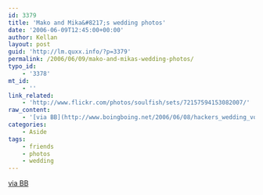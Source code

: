 ```yaml
---
id: 3379
title: 'Mako and Mika&#8217;s wedding photos'
date: '2006-06-09T12:45:00+00:00'
author: Kellan
layout: post
guid: 'http://lm.quxx.info/?p=3379'
permalink: /2006/06/09/mako-and-mikas-wedding-photos/
typo_id:
    - '3378'
mt_id:
    - ''
link_related:
    - 'http://www.flickr.com/photos/soulfish/sets/72157594153082007/'
raw_content:
    - '[via BB](http://www.boingboing.net/2006/06/08/hackers_wedding_vows.html)'
categories:
    - Aside
tags:
    - friends
    - photos
    - wedding
---
```


[via BB](http://www.boingboing.net/2006/06/08/hackers*wedding*vows.html)